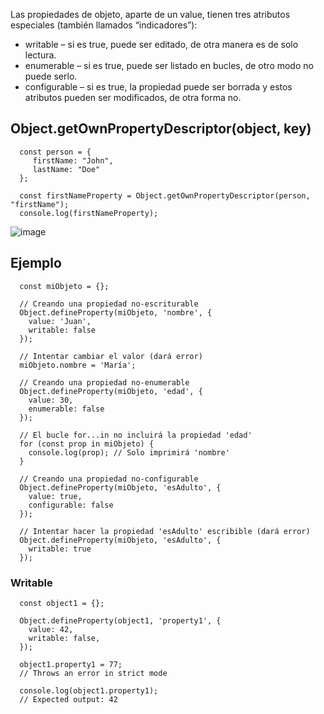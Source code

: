 Las propiedades de objeto, aparte de un value, tienen tres atributos especiales (también llamados “indicadores”):

* writable – si es true, puede ser editado, de otra manera es de solo lectura.
* enumerable – si es true, puede ser listado en bucles, de otro modo no puede serlo.
* configurable – si es true, la propiedad puede ser borrada y estos atributos pueden ser modificados, de otra forma no.

## Object.getOwnPropertyDescriptor(object, key)

      const person = {
         firstName: "John",
         lastName: "Doe"
      };
      
      const firstNameProperty = Object.getOwnPropertyDescriptor(person, "firstName");
      console.log(firstNameProperty);

![image](https://github.com/user-attachments/assets/56a63cbc-3554-48f1-934e-4cd5376e1a34)


## Ejemplo

      
      const miObjeto = {};
      
      // Creando una propiedad no-escriturable
      Object.defineProperty(miObjeto, 'nombre', {
        value: 'Juan',
        writable: false
      });
      
      // Intentar cambiar el valor (dará error)
      miObjeto.nombre = 'María';
      
      // Creando una propiedad no-enumerable
      Object.defineProperty(miObjeto, 'edad', {
        value: 30,
        enumerable: false
      });
      
      // El bucle for...in no incluirá la propiedad 'edad'
      for (const prop in miObjeto) {
        console.log(prop); // Solo imprimirá 'nombre'
      }
      
      // Creando una propiedad no-configurable
      Object.defineProperty(miObjeto, 'esAdulto', {
        value: true,
        configurable: false
      });
      
      // Intentar hacer la propiedad 'esAdulto' escribible (dará error)
      Object.defineProperty(miObjeto, 'esAdulto', {
        writable: true
      });


### Writable

      const object1 = {};
      
      Object.defineProperty(object1, 'property1', {
        value: 42,
        writable: false,
      });
      
      object1.property1 = 77;
      // Throws an error in strict mode
      
      console.log(object1.property1);
      // Expected output: 42
